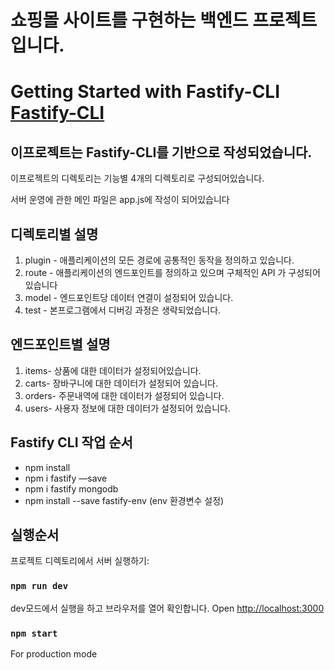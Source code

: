
# 쇼핑몰 사이트를 구현하는 백엔드 프로젝트 입니다.

# Getting Started with Fastify-CLI [Fastify-CLI](https://www.npmjs.com/package/fastify-cli)
## 이프로젝트는  Fastify-CLI를 기반으로 작성되었습니다.

이프로젝트의 디렉토리는 기능별 4개의 디렉토리로 구성되어있습니다.

서버 운영에 관한 메인 파일은 app.js에 작성이 되어있습니다
## 디렉토리별 설명
1. plugin - 애플리케이션의 모든 경로에 공통적인 동작을 정의하고 있습니다.
2. route - 애플리케이션의 엔드포인트를 정의하고 있으며 구체적인 API 가 구성되어있습니다
3. model - 엔드포인트당 데이터 연결이 설정되어 있습니다.
4. test - 본프로그램에서 디버깅 과정은 생략되었습니다.

## 엔드포인트별 설명
1. items- 상품에 대한 데이터가 설정되어있습니다.
2. carts- 장바구니에 대한 데이터가 설정되어 있습니다.
3. orders- 주문내역에 대한 데이터가 설정되어 있습니다.
4. users- 사용자 정보에 대한 데이터가 설정되어 있습니다.


## Fastify CLI  작업 순서
- npm install
- npm i fastify —save
- npm i fastify mongodb
- npm install --save fastify-env   (env 환경변수 설정)

## 실행순서

프로젝트 디렉토리에서 서버 실행하기:
### `npm run dev`

dev모드에서 실행을 하고 브라우저를 열어 확인합니다.
Open [http://localhost:3000](http://localhost:3000) 

### `npm start`

For production mode

